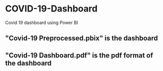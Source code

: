 # COVID-19-Dashboard
Covid 19 dashboard using Power BI

## "Covid-19 Preprocessed.pbix" is the dashboard
## "Covid-19 Dashboard.pdf" is the pdf format of the dashboard

